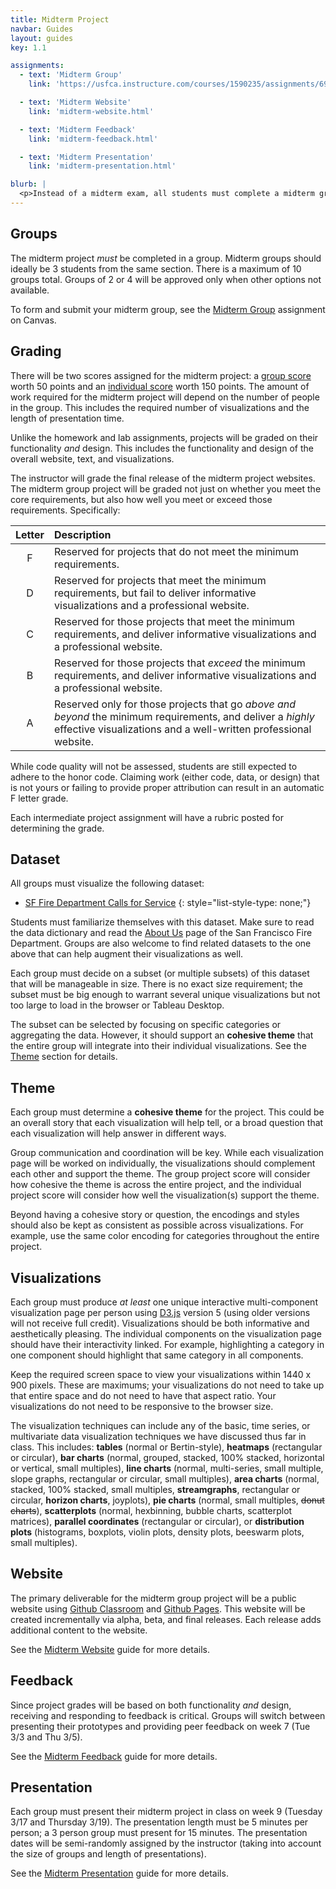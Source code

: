 ```yaml
---
title: Midterm Project
navbar: Guides
layout: guides
key: 1.1

assignments:
  - text: 'Midterm Group'
    link: 'https://usfca.instructure.com/courses/1590235/assignments/6908097'

  - text: 'Midterm Website'
    link: 'midterm-website.html'

  - text: 'Midterm Feedback'
    link: 'midterm-feedback.html'

  - text: 'Midterm Presentation'
    link: 'midterm-presentation.html'

blurb: |
  <p>Instead of a midterm exam, all students must complete a midterm group project. This guide details all of the associated requirements for this project.</p>
---
```


## Groups

The midterm project *must* be completed in a group. Midterm groups should ideally be 3 students from the same section. There is a maximum of 10 groups total. Groups of 2 or 4 will be approved only when other options not available.

To form and submit your midterm group, see the [Midterm Group](https://usfca.instructure.com/courses/1590235/assignments/6908097) assignment on Canvas.

## Grading

There will be two scores assigned for the midterm project: a [group score](https://usfca.instructure.com/courses/1590235/assignments/6908145) worth 50 points and an [individual score](https://usfca.instructure.com/courses/1590235/assignments/6908144) worth 150 points. The amount of work required for the midterm project will depend on the number of people in the group. This includes the required number of visualizations and the length of presentation time.

Unlike the homework and lab assignments, projects will be graded on their functionality *and* design. This includes the functionality and design of the overall website, text, and visualizations.

The instructor will grade the final release of the midterm project websites. The midterm group project will be graded not just on whether you meet the core requirements, but also how well you meet or exceed those requirements. Specifically:

| Letter | Description |
|:------:|:------------|
| F | Reserved for projects that do not meet the minimum requirements. |
| D | Reserved for projects that meet the minimum requirements, but fail to deliver informative visualizations and a professional website. |
| C | Reserved for those projects that meet the minimum requirements, and deliver informative visualizations and a professional website. |
| B | Reserved for those projects that *exceed* the minimum requirements, and deliver informative visualizations and a professional website. |
| A | Reserved only for those projects that go *above and beyond* the minimum requirements, and deliver a *highly* effective visualizations and a well-written professional website. |

While code quality will not be assessed, students are still expected to adhere to the honor code. Claiming work (either code, data, or design) that is not yours or failing to provide proper attribution can result in an automatic F letter grade.

Each intermediate project assignment will have a rubric posted for determining the grade.

## Dataset

All groups must visualize the following dataset:

  - [SF Fire Department Calls for Service](https://data.sfgov.org/Public-Safety/Fire-Department-Calls-for-Service/nuek-vuh3)
  {: style="list-style-type: none;"}

Students must familiarize themselves with this dataset. Make sure to read the data dictionary and read the [About Us](https://sf-fire.org/about-us) page of the San Francisco Fire Department. Groups are also welcome to find related datasets to the one above that can help augment their visualizations as well.

Each group must decide on a subset (or multiple subsets) of this dataset that will be manageable in size. There is no exact size requirement; the subset must be big enough to warrant several unique visualizations but not too large to load in the browser or Tableau Desktop.

The subset can be selected by focusing on specific categories or aggregating the data. However, it should support an **cohesive theme** that the entire group will integrate into their individual visualizations. See the [Theme](#theme) section for details.

## Theme

Each group must determine a **cohesive theme** for the project. This could be an overall story that each visualization will help tell, or a broad question that each visualization will help answer in different ways.

Group communication and coordination will be key. While each visualization page will be worked on individually, the visualizations should complement each other and support the theme. The group project score will consider how cohesive the theme is across the entire project, and the individual project score will consider how well the visualization(s) support the theme.

Beyond having a cohesive story or question, the encodings and styles should also be kept as consistent as possible across visualizations. For example, use the same color encoding for categories throughout the entire project.

## Visualizations

Each group must produce *at least* one unique interactive multi-component visualization page per person using [D3.js](https://d3js.org/) version 5 (using older versions will not receive full credit). Visualizations should be both informative and aesthetically pleasing. The individual components on the visualization page should have their interactivity linked. For example, highlighting a category in one component should highlight that same category in all components.

Keep the required screen space to view your visualizations within 1440 x 900 pixels. These are maximums; your visualizations do not need to take up that entire space and do not need to have that aspect ratio. Your visualizations do not need to be responsive to the browser size.

The visualization techniques can include any of the basic, time series, or multivariate data visualization techniques we have discussed thus far in class. This includes: <i class="fas fa-table"></i> **tables** (normal or Bertin-style), <i class="fas fa-grip-horizontal"></i> **heatmaps** (rectangular or circular), <i class="fas fa-chart-bar"></i> **bar charts** (normal, grouped, stacked, 100% stacked, horizontal or vertical, small multiples), <i class="fas fa-chart-line"></i> **line charts** (normal, multi-series, small multiple, slope graphs, rectangular or circular, small multiples), <i class="fas fa-chart-area"></i> **area charts** (normal, stacked, 100% stacked, small multiples, **streamgraphs**, rectangular or circular, **horizon charts**, joyplots), <i class="fas fa-chart-pie"></i> **pie charts** (normal, small multiples, ~~donut charts~~), <i class="fas fa-chart-scatter"></i> **scatterplots** (normal, hexbinning, bubble charts, scatterplot matrices), **parallel coordinates** (rectangular or circular), or **distribution plots** (histograms, boxplots, violin plots, density plots, beeswarm plots, small multiples).

## Website

The primary deliverable for the midterm group project will be a public website using [Github Classroom](https://classroom.github.com/) and [Github Pages](https://pages.github.com/). This website will be created incrementally via alpha, beta, and final releases. Each release adds additional content to the website.

See the [Midterm Website](midterm-website.html) guide for more details.

## Feedback

Since project grades will be based on both functionality *and* design, receiving and responding to feedback is critical. Groups will switch between presenting their prototypes and providing peer feedback on week 7 (Tue 3/3 and Thu 3/5).

See the [Midterm Feedback](midterm-feedback.html) guide for more details.

## Presentation

Each group must present their midterm project in class on week 9 (Tuesday 3/17 and Thursday 3/19). The presentation length must be 5 minutes per person; a 3 person group must present for 15 minutes. The presentation dates will be semi-randomly assigned by the instructor (taking into account the size of groups and length of presentations).

See the [Midterm Presentation](midterm-presentations.html) guide for more details.
